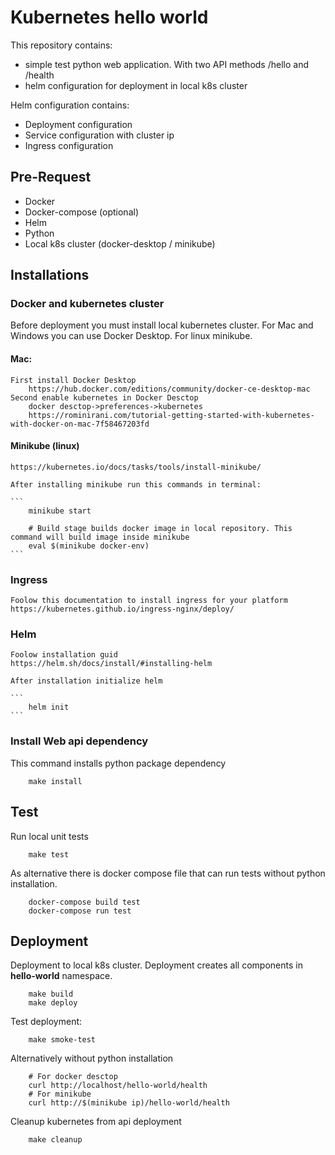 # Kubernetes hello world

This repository contains:
* simple test python web application. With two API methods /hello and /health
* helm configuration for deployment in local k8s cluster

Helm configuration contains:
* Deployment configuration
* Service configuration with cluster ip
* Ingress configuration

## Pre-Request 

* Docker
* Docker-compose (optional)
* Helm
* Python
* Local k8s cluster (docker-desktop / minikube)

## Installations

### Docker and kubernetes cluster

Before deployment you must install local kubernetes cluster. For Mac and Windows you can use Docker Desktop. For linux minikube. 

#### Mac:
    First install Docker Desktop 
        https://hub.docker.com/editions/community/docker-ce-desktop-mac
    Second enable kubernetes in Docker Desctop
        docker desctop->preferences->kubernetes
        https://rominirani.com/tutorial-getting-started-with-kubernetes-with-docker-on-mac-7f58467203fd
    
#### Minikube (linux)
    https://kubernetes.io/docs/tasks/tools/install-minikube/
    
    After installing minikube run this commands in terminal:
    
    ```
        minikube start
        
        # Build stage builds docker image in local repository. This command will build image inside minikube
        eval $(minikube docker-env)
    ```
    
### Ingress
    
    Foolow this documentation to install ingress for your platform
    https://kubernetes.github.io/ingress-nginx/deploy/
    
### Helm

    Foolow installation guid
    https://helm.sh/docs/install/#installing-helm
    
    After installation initialize helm
    
    ```
        helm init
    ```
    
### Install Web api dependency

This command installs python package dependency
```
    make install 
```

## Test

Run local unit tests
```
    make test
```

As alternative there is docker compose file that can run tests without python installation.

```
    docker-compose build test
    docker-compose run test
```

    
## Deployment

Deployment to local k8s cluster. Deployment creates all components in **hello-world** namespace.

```
    make build
    make deploy
```

Test deployment:
```
    make smoke-test
```

Alternatively without python installation
```
    # For docker desctop
    curl http://localhost/hello-world/health
    # For minikube
    curl http://$(minikube ip)/hello-world/health
```

Cleanup kubernetes from api deployment
```
    make cleanup
```

